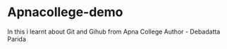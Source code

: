 # Apnacollege-demo
In this i learnt about Git and Gihub from Apna College
Author - Debadatta Parida
